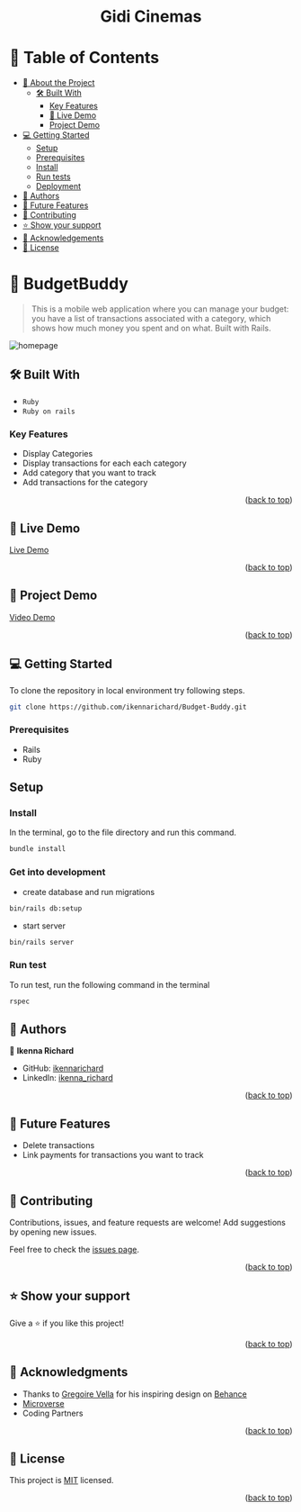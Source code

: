 
<a name="readme-top"></a>

<div align="center">

  <h1><b>Gidi Cinemas</b></h1>

</div>

# 📗 Table of Contents

- [📖 About the Project](#about-project)
  - [🛠 Built With](#built-with)
    - [Key Features](#key-features)
    - [🚀 Live Demo](#live-demo)
    - [ Project Demo](#project-demo)
- [💻 Getting Started](#getting-started)
  - [Setup](#setup)
  - [Prerequisites](#prerequisites)
  - [Install](#install)
  - [Run tests](#run-tests)
  - [Deployment](#triangular_flag_on_post-deployment)
- [👥 Authors](#authors)
- [🔭 Future Features](#future-features)
- [🤝 Contributing](#contributing)
- [⭐️ Show your support](#support)
- [🙏 Acknowledgements](#acknowledgements)
- [📝 License](#license)

# 📖 BudgetBuddy

>This is a mobile web application where you can manage your budget: you have a list of transactions associated with a category, which shows how much money you spent and on what. Built with Rails.

![homepage](./app/assets/images/budget-buddy-homepage.PNG)

## 🛠 Built With <a name="built-with"></a>

- `Ruby`
- `Ruby on rails`

### Key Features <a name="key-features"></a>

- Display Categories
- Display transactions for each each category
- Add category that you want to track
- Add transactions for the category

<p align="right">(<a href="#readme-top">back to top</a>)</p>

<!-- LIVE DEMO -->

## 🚀 Live Demo <a name="live-demo"></a>

[Live Demo](https://budget-buddy-j2ry.onrender.com)

<p align="right">(<a href="#readme-top">back to top</a>)</p>

## 🎥 Project Demo <a name="project-demo"></a>

[Video Demo](https://www.loom.com/share/8653d017edfb4ce59b4c79760943112f?sid=9ea18934-5404-432e-9052-17d99fea175d)

<p align="right">(<a href="#readme-top">back to top</a>)</p>

<!-- GETTING STARTED -->

## 💻 Getting Started
To clone the repository in local environment try following steps.

```sh
git clone https://github.com/ikennarichard/Budget-Buddy.git
```

### Prerequisites
- Rails
- Ruby

## Setup

### Install

In the terminal, go to the file directory and run this command.

```sh
bundle install
```
### Get into development
- create database and run migrations

```sh
bin/rails db:setup
```
- start server

```sh
bin/rails server
```

### Run test
To run test, run the following command in the terminal
```sh
rspec
```

## 👥 Authors <a name="authors"></a>

👤 **Ikenna Richard**

- GitHub: [ikennarichard](https://github.com/ikennarichard)
- LinkedIn: [ikenna_richard](https://linkedin.com/in/ikenna_richard)


<p align="right">(<a href="#readme-top">back to top</a>)</p>

## 🔭 Future Features <a name="future-features"></a>

- Delete transactions
- Link payments for transactions you want to track

<p align="right">(<a href="#readme-top">back to top</a>)</p>

## 🤝 Contributing <a name="contributing"></a>

Contributions, issues, and feature requests are welcome! Add suggestions by opening new issues.

Feel free to check the [issues page](https://github.com/ikennarichard/Budget-Buddy/issues).

<p align="right">(<a href="#readme-top">back to top</a>)</p>

## ⭐️ Show your support <a name="support"></a>

Give a ⭐️ if you like this project!

<p align="right">(<a href="#readme-top">back to top</a>)</p>

## 🙏 Acknowledgments <a name="acknowledgements"></a>
-  Thanks to [Gregoire Vella](https://www.behance.net/gregoirevella) for his inspiring design on [Behance](https://www.behance.net/gallery/19759151/Snapscan-iOs-design-and-branding?tracking_source=&)
- [Microverse](https://www.microverse.org/)
- Coding Partners

<p align="right">(<a href="#readme-top">back to top</a>)</p>

## 📝 License <a name="license"></a>

This project is [MIT](./LICENSE) licensed.

<p align="right">(<a href="#readme-top">back to top</a>)</p>